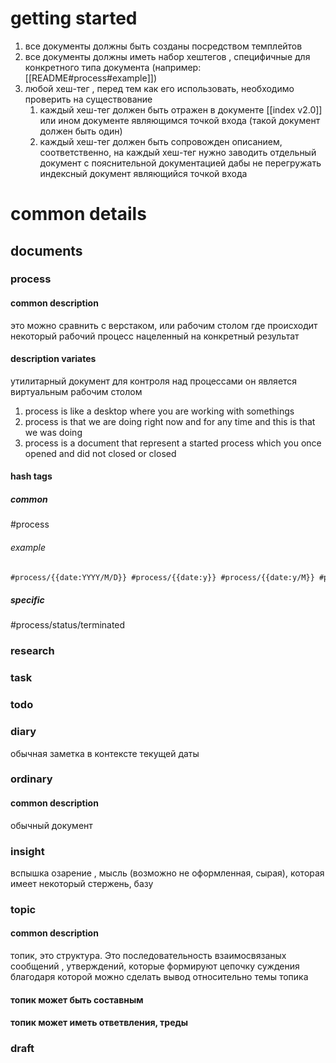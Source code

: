 # getting started
1. все документы должны быть созданы посредством темплейтов
2. все документы должны иметь набор хештегов , специфичные для конкретного типа  документа  (например: [[README#process#example]])
3. любой хеш-тег , перед тем как его использовать, необходимо проверить на существование
	1. каждый  хеш-тег должен быть отражен в документе [[index v2.0]] или ином документе являющимся точкой входа (такой документ должен быть один)
	2. каждый  хеш-тег должен быть сопровожден описанием, соответственно, на каждый хеш-тег нужно заводить отдельный  документ с пояснительной документацией дабы не перегружать индексный документ являющийся точкой входа 
# common details
## documents
### process
####  common description
это можно  сравнить с верстаком, или рабочим столом  где происходит некоторый рабочий процесс нацеленный на конкретный результат
#### description variates
утилитарный документ для контроля над процессами
он является виртуальным рабочим столом 
1. process is like a desktop where you are working with somethings
2. process is that  we  are doing  right now and for any time and this is that  we was doing 
3. process is a document that represent a started process which you once opened and did  not closed or closed
#### hash tags
##### common
#process 
###### example
```txt
#process/{{date:YYYY/M/D}} #process/{{date:y}} #process/{{date:y/M}} #process/M{{date:M}}D{{date:D}} : month/day
```
##### specific
#process/status/terminated 
### research
### task
### todo
### diary
обычная заметка в контексте текущей даты
###  ordinary
#### common  description  
обычный документ
###  insight
вспышка озарение , мысль (возможно не оформленная, сырая), которая имеет некоторый стержень, базу
### topic
#### common description
топик, это  структура. 
Это последовательность взаимосвязаных сообщений , утверждений, которые формируют цепочку суждения благодаря которой можно сделать вывод относительно темы топика
#### топик может быть составным
#### топик может иметь ответвления, треды
### draft

